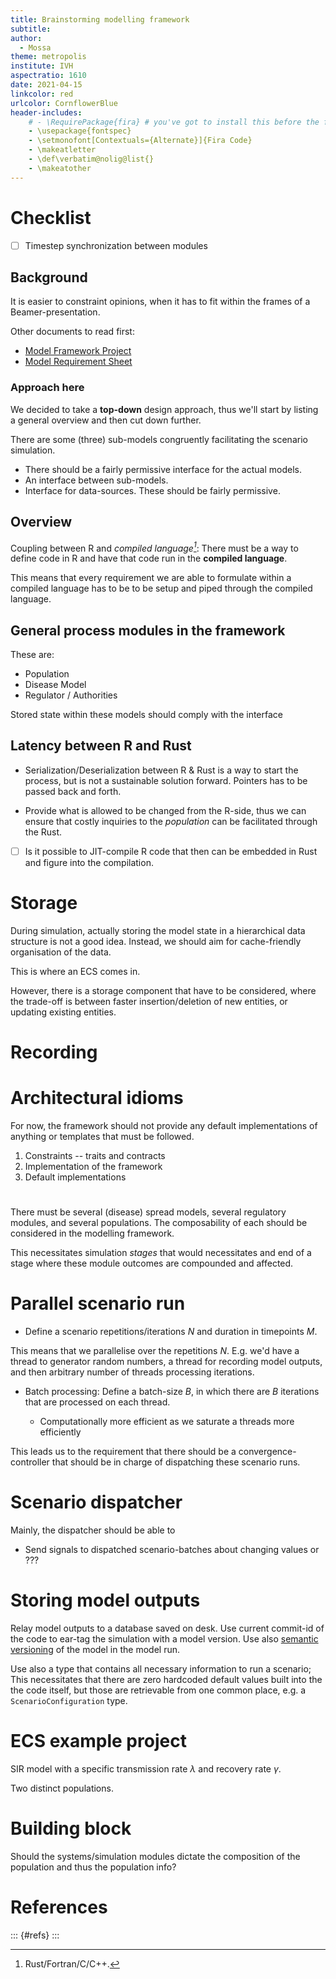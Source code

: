 ```yaml
---
title: Brainstorming modelling framework
subtitle: 
author: 
  - Mossa
theme: metropolis
institute: IVH
aspectratio: 1610
date: 2021-04-15
linkcolor: red
urlcolor: CornflowerBlue
header-includes:
    # - \RequirePackage{fira} # you've got to install this before the font works
    - \usepackage{fontspec}
    - \setmonofont[Contextuals={Alternate}]{Fira Code}
    - \makeatletter
    - \def\verbatim@nolig@list{}
    - \makeatother
---
```


<!-- markdownlint-disable-file MD025 -->

# Checklist

- [ ] Timestep synchronization between modules

## Background

It is easier to constraint opinions, when it has to fit within the frames of
a Beamer-presentation.

Other documents to read first:

* [Model Framework Project](documentation/Model%20Framework%20Project%20v5.md)
* [Model Requirement Sheet](documentation/Model%20Requirement%20Sheet%20v4.md)

### Approach here

We decided to take a **top-down** design approach, thus we'll start by listing
a general overview and then cut down further.

There are some (three) sub-models congruently facilitating the scenario simulation.

* There should be a fairly permissive interface for the actual models.
* An interface between sub-models.
* Interface for data-sources. These should be fairly permissive.

## Overview

Coupling between R and *compiled language[^compiled_lang]*: There must be
a way to define code in R and have that code run in the **compiled language**.

This means that every requirement we are able to formulate within a compiled language
has to be to be setup and piped through the compiled language.

[^compiled_lang]: Rust/Fortran/C/C++.

## General process modules in the framework

These are:

- Population
- Disease Model
- Regulator / Authorities

Stored state within these models should comply with the interface

## Latency between R and Rust

* Serialization/Deserialization between R & Rust is a way to start the process,
  but is not a sustainable solution forward. Pointers has to be passed back and
  forth.

* Provide what is allowed to be changed from the R-side, thus we can ensure that
  costly inquiries to the *population* can be facilitated through the Rust.

* [ ] Is it possible to JIT-compile R code that then can be embedded in Rust
  and figure into the compilation.

# Storage

During simulation, actually storing the model state in a hierarchical data
structure is not a good idea. Instead, we should aim for cache-friendly
organisation of the data.

This is where an ECS comes in.

However, there is a storage component that have to be considered, where the trade-off
is between faster insertion/deletion of new entities, or updating existing entities.

# Recording

# Architectural idioms

For now, the framework should not provide any default implementations of anything
or templates that must be followed.

1. Constraints -- traits and contracts
2. Implementation of the framework
3. Default implementations

#

<!-- Based on a meeting on 2021-04-16 -->

There must be several (disease) spread models, several regulatory modules,
and several populations. The composability of each should be considered in the
modelling framework.

This necessitates simulation *stages* that would necessitates and end of a stage
where these module outcomes are compounded and affected.

# Parallel scenario run

* Define a scenario repetitions/iterations $N$ and duration in timepoints $M$.

This means that we parallelise over the repetitions $N$. E.g. we'd have a
thread to generator random numbers, a thread for recording model outputs, and then
arbitrary number of threads processing iterations.

* Batch processing: Define a batch-size $B$, in which there are $B$ iterations
  that are processed on each thread.

  * Computationally more efficient as we saturate a threads more efficiently

This leads us to the requirement that there should be a convergence-controller
that should be in charge of dispatching these scenario runs.

# Scenario dispatcher

Mainly, the dispatcher should be able to

<!-- FIXME: -->
* Send signals to dispatched scenario-batches about changing values or ???

# Storing model outputs

Relay model outputs to a database saved on desk.
Use current commit-id of the code to ear-tag the simulation with a model
version.
Use also [semantic versioning](https://semver.org/) of the model in the model run.

Use also a type that contains all necessary information to run a scenario;
This necessitates that there are zero hardcoded default values built into the
the code itself, but those are retrievable from one common place, e.g. a
`ScenarioConfiguration` type.

# ECS example project

SIR model with a specific transmission rate $\lambda$ and recovery rate $\gamma$.

Two distinct populations.

# Building block

Should the systems/simulation modules dictate the composition of the population
and thus the population info?

# References

::: {#refs}
:::

